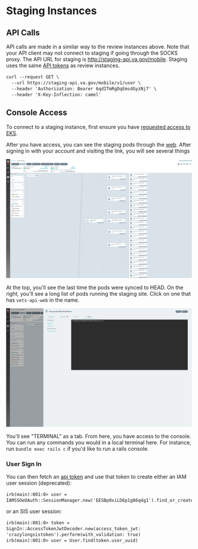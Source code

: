 # Staging Instances

## API Calls
API calls are made in a similar way to the review instances above. Note that your API client may not connect to staging if going through the SOCKS proxy. The API URL for staging is http://staging-api.va.gov/mobile. Staging uses the same [API tokens](./ApiTokens.md#fetching-api-tokens) as review instances.
```
curl --request GET \
  --url https://staging-api.va.gov/mobile/v1/user \
  --header 'Authorization: Bearer 6qdITmRgDqEmsdGyzNj7' \
  --header 'X-Key-Inflection: camel'
```

## Console Access

To connect to a staging instance, first ensure you have [requested access to EKS](https://github.com/department-of-veterans-affairs/va.gov-team/issues/new?assignees=&labels=external-request%2Cplatform-tech-team-support%2Cops-access-request&projects=&template=vetsapi-argo-terminal-access.yaml&title=Vets-api+terminal+access+for+%5Bindividual%5D).

After you have access, you can see the staging pods through the [web](https://argocd.vfs.va.gov/applications/vets-api-staging?resource=). After signing in with your account and visiting the link, you will see several things

![](../../../../static/img/backend/eks-staging.png)

At the top, you'll see the last time the pods were synced to HEAD. On the right, you'll see a long list of pods running the staging site. Click on one that has `vets-api-web` in the name.

![](../../../../static/img/backend/eks-terminal.png)

You'll see "TERMINAL" as a tab. From here, you have access to the console. You can run any commands you would in a local terminal here. For instance, run `bundle exec rails c` if you'd like to run a rails console. 

### User Sign In
You can then fetch an [api token](ApiTokens.md#fetching-api-tokens) and use that token to create either an IAM user session (deprecated):
```
irb(main):001:0> user = IAMSSOeOAuth::SessionManager.new('EESBp0xiLD6p1g86q4g1').find_or_create_user
```

or an SIS user session:
```
irb(main):001:0> token = SignIn::AccessTokenJwtDecoder.new(access_token_jwt: 'crazylongsistoken').perform(with_validation: true)
irb(main):001:0> user = User.find(token.user_uuid)
```